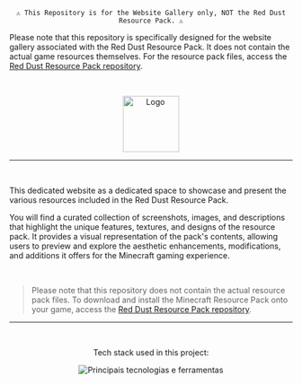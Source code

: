 <p align='center'><code>⚠️ This Repository is for the Website Gallery only, NOT the Red Dust Resource Pack. ⚠️</code></p>
<p>Please note that this repository is specifically designed for the website gallery associated with the Red Dust Resource Pack. It does not contain the actual game resources themselves. For the resource pack files, access the <a href="https://github.com/thiagoausechi/reddust-pack/">Red Dust Resource Pack repository</a>.</p>
<br>

<p align='center'> <img src="https://github.com/thiagoausechi/reddust-pack/assets/20692480/545b7d2a-8818-494e-8c02-09f44b42d411" alt="Logo" height="100"/> </p>

---

<br>

This dedicated website as a dedicated space to showcase and present the various resources included in the Red Dust Resource Pack.

You will find a curated collection of screenshots, images, and descriptions that highlight the unique features, textures, and designs of the resource pack. It provides a visual representation of the pack's contents, allowing users to preview and explore the aesthetic enhancements, modifications, and additions it offers for the Minecraft gaming experience.

<br>

> Please note that this repository does not contain the actual resource pack files. To download and install the Minecraft Resource Pack onto your game, access the <a href="https://github.com/thiagoausechi/reddust-pack/">Red Dust Resource Pack repository</a>.

---

<br>

<p align='center'>Tech stack used in this project:</p>
<p align='center'><img src="https://skillicons.dev/icons?i=nextjs,react,ts,graphql,tailwind" alt="Principais tecnologias e ferramentas"></p>
